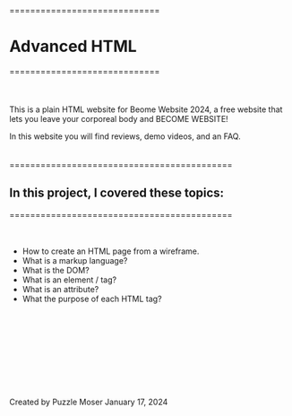 =============================<br>
# Advanced HTML<br>
=============================<br>
<br>
<br>
<br>
This is a plain HTML website for Beome Website 2024, a free website that lets you leave your corporeal body and BECOME WEBSITE! <br>

In this website you will find reviews, demo videos, and an FAQ. <br>
<br>
<br>
===========================================<br>
## In this project, I covered these topics:<br>
===========================================<br>
<br>
<br>
 - How to create an HTML page from a wireframe. <br>
 - What is a markup language? <br>
 - What is the DOM? <br>
 - What is an element / tag? <br>
 - What is an attribute? <br>
 - What the purpose of each HTML tag? <br>
<br>
<br>
<br>
<br>
<br>
<br>
<br>
<br>
<br>
Created by Puzzle Moser January 17, 2024
